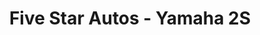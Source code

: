 ---
title: "Five Star Autos - Yamaha 2S"
url: /karachi/five-star-autos-yamaha-2s/
shop: motorcycle
---